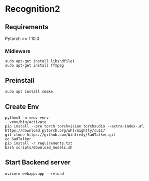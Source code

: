# Recognition2

## Requirements
Pytorch >= 1.10.0

### Midleware
```
sudo apt-get install libsndfile1
sudo apt-get install ffmpeg
```

## Preinstall
```
sudo apt install cmake 
```

## Create Env
```
python3 -m venv venv
. venv/bin/activate
pip install --pre torch torchvision torchaudio --extra-index-url https://download.pytorch.org/whl/nightly/cu117
git clone https://github.com/Winfredy/SadTalker.git
cd SadTalker 
pip install -r requirements.txt
bash scripts/download_models.sh
```

## Start Backend server
```
uvicorn webapp:app --reload
```